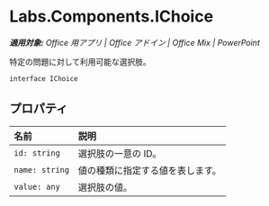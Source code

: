 
# <a name="labs.components.ichoice"></a>Labs.Components.IChoice

 _**適用対象:** Office 用アプリ | Office アドイン | Office Mix | PowerPoint_

特定の問題に対して利用可能な選択肢。

```
interface IChoice
```


## <a name="properties"></a>プロパティ


|名前|説明|
|:-----|:-----|
| `id: string`|選択肢の一意の ID。|
| `name: string`|値の種類に指定する値を表します。|
| `value: any`|選択肢の値。|
